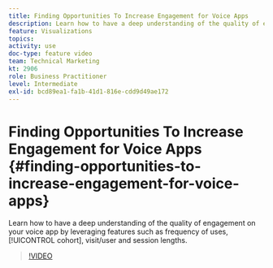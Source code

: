 ```yaml
---
title: Finding Opportunities To Increase Engagement for Voice Apps
description: Learn how to have a deep understanding of the quality of engagement on your voice app by leveraging features such as frequency of uses, cohort, visit/user and session lengths.
feature: Visualizations
topics: 
activity: use
doc-type: feature video
team: Technical Marketing
kt: 2906
role: Business Practitioner
level: Intermediate
exl-id: bcd89ea1-fa1b-41d1-816e-cdd9d49ae172
---
```

# Finding Opportunities To Increase Engagement for Voice Apps {#finding-opportunities-to-increase-engagement-for-voice-apps}

Learn how to have a deep understanding of the quality of engagement on your voice app by leveraging features such as frequency of uses, [!UICONTROL cohort], visit/user and session lengths.

>[!VIDEO](https://video.tv.adobe.com/v/27223/?quality=9)

